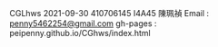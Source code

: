 CGLhws 2021-09-30 
410706145 I4A45 陳珮禎
Email : penny5462254@gmail.com
gh-pages : peipenny.github.io/CGhws/index.html